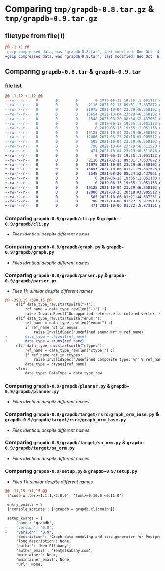 # Comparing `tmp/grapdb-0.8.tar.gz` & `tmp/grapdb-0.9.tar.gz`

## filetype from file(1)

```diff
@@ -1 +1 @@
-gzip compressed data, was "grapdb-0.8.tar", last modified: Mon Oct  4 23:29:56 2021, max compression
+gzip compressed data, was "grapdb-0.9.tar", last modified: Wed Oct  6 01:22:15 2021, max compression
```

## Comparing `grapdb-0.8.tar` & `grapdb-0.9.tar`

### file list

```diff
@@ -1,12 +1,12 @@
--rw-r--r--   0        0        0        0 2019-06-13 19:55:11.051133 grapdb-0.8/grapdb/__init__.py
--rw-r--r--   0        0        0     2116 2021-02-13 09:01:17.637872 grapdb-0.8/grapdb/cli.py
--rw-r--r--   0        0        0    21975 2021-10-04 23:29:46.558102 grapdb-0.8/grapdb/graph.py
--rw-r--r--   0        0        0    15654 2021-10-04 23:29:46.558102 grapdb-0.8/grapdb/parser.py
--rw-r--r--   0        0        0     1548 2021-08-20 08:34:52.437061 grapdb-0.8/grapdb/planner.py
--rw-r--r--   0        0        0        0 2019-06-13 19:55:11.051133 grapdb-0.8/grapdb/py.typed
--rw-r--r--   0        0        0        0 2019-06-13 19:55:11.051133 grapdb-0.8/grapdb/target/__init__.py
--rw-r--r--   0        0        0    19125 2021-10-04 23:29:46.558102 grapdb-0.8/grapdb/target/rsrc/graph_orm_base.py
--rw-r--r--   0        0        0    12006 2021-08-25 20:18:03.905512 grapdb-0.8/grapdb/target/sa_orm.py
--rw-r--r--   0        0        0      505 2021-10-04 23:29:46.558102 grapdb-0.8/pyproject.toml
--rw-r--r--   0        0        0      798 2021-10-04 23:29:56.311520 grapdb-0.8/setup.py
--rw-r--r--   0        0        0      471 2021-10-04 23:29:56.311846 grapdb-0.8/PKG-INFO
+-rw-r--r--   0        0        0        0 2019-06-13 19:55:11.051133 grapdb-0.9/grapdb/__init__.py
+-rw-r--r--   0        0        0     2116 2021-02-13 09:01:17.637872 grapdb-0.9/grapdb/cli.py
+-rw-r--r--   0        0        0    21975 2021-10-04 23:29:46.558102 grapdb-0.9/grapdb/graph.py
+-rw-r--r--   0        0        0    15653 2021-10-06 01:21:25.837528 grapdb-0.9/grapdb/parser.py
+-rw-r--r--   0        0        0     1548 2021-08-20 08:34:52.437061 grapdb-0.9/grapdb/planner.py
+-rw-r--r--   0        0        0        0 2019-06-13 19:55:11.051133 grapdb-0.9/grapdb/py.typed
+-rw-r--r--   0        0        0        0 2019-06-13 19:55:11.051133 grapdb-0.9/grapdb/target/__init__.py
+-rw-r--r--   0        0        0    19125 2021-10-04 23:29:46.558102 grapdb-0.9/grapdb/target/rsrc/graph_orm_base.py
+-rw-r--r--   0        0        0    12006 2021-08-25 20:18:03.905512 grapdb-0.9/grapdb/target/sa_orm.py
+-rw-r--r--   0        0        0      505 2021-10-06 01:21:44.337231 grapdb-0.9/pyproject.toml
+-rw-r--r--   0        0        0      798 2021-10-06 01:22:15.872913 grapdb-0.9/setup.py
+-rw-r--r--   0        0        0      471 2021-10-06 01:22:15.873151 grapdb-0.9/PKG-INFO
```

### Comparing `grapdb-0.8/grapdb/cli.py` & `grapdb-0.9/grapdb/cli.py`

 * *Files identical despite different names*

### Comparing `grapdb-0.8/grapdb/graph.py` & `grapdb-0.9/grapdb/graph.py`

 * *Files identical despite different names*

### Comparing `grapdb-0.8/grapdb/parser.py` & `grapdb-0.9/grapdb/parser.py`

 * *Files 1% similar despite different names*

```diff
@@ -390,15 +390,15 @@
     elif data_type_raw.startswith("-)"):
         ref_name = data_type_raw[len("-)") :]
         raise InvalidSpec(f"Unsupported reference to colo-ed vertex '{ref_name}'.")
     elif data_type_raw.startswith("enum:"):
         ref_name = data_type_raw[len("enum:") :]
         if ref_name not in enums:
             raise InvalidSpec("Undefined enum: %r" % ref_name)
-        data_type = ctypes[ref_name]
+        data_type = enums[ref_name]
     elif data_type_raw.startswith("ctype:"):
         ref_name = data_type_raw[len("ctype:") :]
         if ref_name not in ctypes:
             raise InvalidSpec("Undefined composite type: %r" % ref_name)
         data_type = ctypes[ref_name]
     else:
         data_type: DataType = data_type_raw
```

### Comparing `grapdb-0.8/grapdb/planner.py` & `grapdb-0.9/grapdb/planner.py`

 * *Files identical despite different names*

### Comparing `grapdb-0.8/grapdb/target/rsrc/graph_orm_base.py` & `grapdb-0.9/grapdb/target/rsrc/graph_orm_base.py`

 * *Files identical despite different names*

### Comparing `grapdb-0.8/grapdb/target/sa_orm.py` & `grapdb-0.9/grapdb/target/sa_orm.py`

 * *Files identical despite different names*

### Comparing `grapdb-0.8/setup.py` & `grapdb-0.9/setup.py`

 * *Files 1% similar despite different names*

```diff
@@ -11,15 +11,15 @@
 ['code-writer>=1.1.1,<2.0.0', 'toml>=0.10.0,<0.11.0']
 
 entry_points = \
 {'console_scripts': ['grapdb = grapdb.cli:main']}
 
 setup_kwargs = {
     'name': 'grapdb',
-    'version': '0.8',
+    'version': '0.9',
     'description': 'Graph data modeling and code generator for Postgres.',
     'long_description': None,
     'author': 'Ken Elkabany',
     'author_email': 'ken@elkabany.com',
     'maintainer': None,
     'maintainer_email': None,
     'url': None,
```

